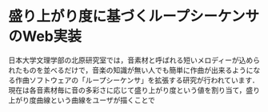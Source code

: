 # 盛り上がり度に基づくループシーケンサのWeb実装
日本大学文理学部の北原研究室では，音素材と呼ばれる短いメロディーが込められたものを並べるだけで，音楽の知識が無い人でも簡単に作曲が出来るようになる作曲ソフトウェアの「ループシーケンサ」を拡張する研究が行われています．  現在は各音素材毎に音の多彩さに応じて盛り上がり度という値を割り当て，盛り上がり度曲線という曲線をユーザが描くことで

